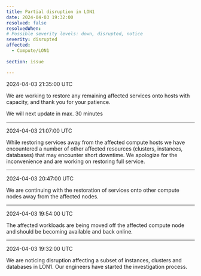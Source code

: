 ```yaml
---
title: Partial disruption in LON1
date: 2024-04-03 19:32:00
resolved: false
resolvedWhen:
# Possible severity levels: down, disrupted, notice
severity: disrupted 
affected:
  - Compute/LON1
    
section: issue

---
```


2024-04-03 21:35:00 UTC

We are working to restore any remaining affected services onto hosts with capacity, and thank you for your patience.

We will next update in max. 30 minutes

---

2024-04-03 21:07:00 UTC

While restoring services away from the affected compute hosts we have encountered a number of other affected resources (clusters, instances, databases) that may encounter short downtime. We apologize for the inconvenience and are working on restoring full service.

---

2024-04-03 20:47:00 UTC

We are continuing with the restoration of services onto other compute nodes away from the affected nodes.

---


2024-04-03 19:54:00 UTC

The affected workloads are being moved off the affected compute node and should be becoming available and back online.

---

2024-04-03 19:32:00 UTC

We are noticing disruption affecting a subset of instances, clusters and databases in LON1. Our engineers have started the investigation process.

